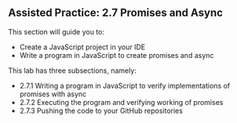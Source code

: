 ## Assisted Practice: 2.7 Promises and Async

This section will guide you to: 
 - Create a JavaScript project in your IDE 
 - Write a program in JavaScript to create promises and async


This lab has three subsections, namely:
 - 2.7.1 Writing a program in JavaScript to verify implementations of promises with async
 - 2.7.2 Executing the program and verifying working of promises
 - 2.7.3 Pushing the code to your GitHub repositories